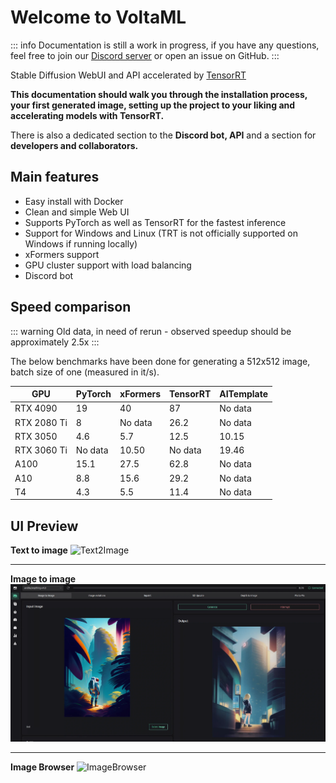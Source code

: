 # Welcome to VoltaML

::: info
Documentation is still a work in progress, if you have any questions, feel free to join our [Discord server](https://discord.gg/pY5SVyHmWm) or open an issue on GitHub.
:::

Stable Diffusion WebUI and API accelerated by <a href="https://developer.nvidia.com/tensorrt">TensorRT</a>

**This documentation should walk you through the installation process, your first generated image, setting up the project to your liking and accelerating models with TensorRT.**

There is also a dedicated section to the **Discord bot, API** and a section for **developers and collaborators.**

## Main features

- Easy install with Docker
- Clean and simple Web UI
- Supports PyTorch as well as TensorRT for the fastest inference
- Support for Windows and Linux (TRT is not officially supported on Windows if running locally)
- xFormers support
- GPU cluster support with load balancing
- Discord bot

## Speed comparison

::: warning
Old data, in need of rerun - observed speedup should be approximately 2.5x
:::

The below benchmarks have been done for generating a 512x512 image, batch size of one (measured in it/s).

| GPU         | PyTorch | xFormers | TensorRT | AITemplate |
| ----------- | ------- | -------- | -------- | ---------- |
| RTX 4090    | 19      | 40       | 87       | No data    |
| RTX 2080 Ti | 8       | No data  | 26.2     | No data    |
| RTX 3050    | 4.6     | 5.7      | 12.5     | 10.15      |
| RTX 3060 Ti | No data | 10.50    | No data  | 19.46      |
| A100        | 15.1    | 27.5     | 62.8     | No data    |
| A10         | 8.8     | 15.6     | 29.2     | No data    |
| T4          | 4.3     | 5.5      | 11.4     | No data    |

## UI Preview

**Text to image**
![Text2Image](/static/frontend/frontend-txt2img.webp)

<hr>

**Image to image**
![Image2Image](static/frontend/frontend-img2img.webp)

<hr>

**Image Browser**
![ImageBrowser](/static/frontend/frontend-browser.webp)
